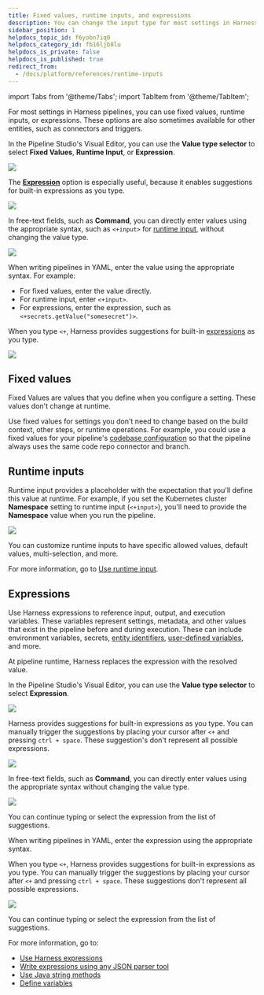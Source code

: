 ```yaml
---
title: Fixed values, runtime inputs, and expressions
description: You can change the input type for most settings in Harness.
sidebar_position: 1
helpdocs_topic_id: f6yobn7iq0
helpdocs_category_id: fb16ljb8lu
helpdocs_is_private: false
helpdocs_is_published: true
redirect_from:
  - /docs/platform/references/runtime-inputs
---
```


import Tabs from '@theme/Tabs';
import TabItem from '@theme/TabItem';

For most settings in Harness pipelines, you can use fixed values, runtime inputs, or expressions. These options are also sometimes available for other entities, such as connectors and triggers.

<Tabs>
  <TabItem value="Visual" label="Visual">

In the Pipeline Studio's Visual Editor, you can use the **Value type selector** to select **Fixed Values**, **Runtime Input**, or **Expression**.

![](./static/runtime-inputs-03.png)

The **[Expression](#expressions)** option is especially useful, because it enables suggestions for built-in expressions as you type.

![](./static/runtime-inputs-10.png)

In free-text fields, such as **Command**, you can directly enter values using the appropriate syntax, such as `<+input>` for [runtime input](#runtime-inputs), without changing the value type.

![](./static/runtime-inputs-12.png)

</TabItem>
  <TabItem value="YAML" label="YAML" default>

When writing pipelines in YAML, enter the value using the appropriate syntax. For example:

* For fixed values, enter the value directly.
* For runtime input, enter `<+input>`.
* For expressions, enter the expression, such as `<+secrets.getValue("somesecret")>`.

When you type `<+`, Harness provides suggestions for built-in [expressions](#expressions) as you type.

![](./static/runtime-inputs-13.png)

</TabItem>
</Tabs>

## Fixed values

Fixed Values are values that you define when you configure a setting. These values don't change at runtime.

Use fixed values for settings you don't need to change based on the build context, other steps, or runtime operations. For example, you could use a fixed values for your pipeline's [codebase configuration](/docs/continuous-integration/use-ci/codebase-configuration/create-and-configure-a-codebase.md) so that the pipeline always uses the same code repo connector and branch.

## Runtime inputs

Runtime input provides a placeholder with the expectation that you'll define this value at runtime. For example, if you set the Kubernetes cluster **Namespace** setting to runtime input (`<+input>`), you'll need to provide the **Namespace** value when you run the pipeline.

![](./static/runtime-inputs-04.png)

You can customize runtime inputs to have specific allowed values, default values, multi-selection, and more.

For more information, go to [Use runtime input](./runtime-input-usage.md).

## Expressions

Use Harness expressions to reference input, output, and execution variables. These variables represent settings, metadata, and other values that exist in the pipeline before and during execution. These can include environment variables, secrets, [entity identifiers](/docs/platform/references/entity-identifier-reference.md), [user-defined variables](/docs/platform/variables-and-expressions/add-a-variable.md), and more.

At pipeline runtime, Harness replaces the expression with the resolved value.

<Tabs>
  <TabItem value="Visual" label="Visual">

In the Pipeline Studio's Visual Editor, you can use the **Value type selector** to select **Expression**.

![](./static/runtime-inputs-03.png)

Harness provides suggestions for built-in expressions as you type. You can manually trigger the suggestions by placing your cursor after `<+` and pressing `ctrl + space`. These suggestion's don't represent all possible expressions.

![](./static/runtime-inputs-10.png)

In free-text fields, such as **Command**, you can directly enter values using the appropriate syntax without changing the value type.

![](./static/runtime-inputs-12.png)

You can continue typing or select the expression from the list of suggestions.

</TabItem>
  <TabItem value="YAML" label="YAML" default>

When writing pipelines in YAML, enter the expression using the appropriate syntax.

When you type `<+`, Harness provides suggestions for built-in expressions as you type. You can manually trigger the suggestions by placing your cursor after `<+` and pressing `ctrl + space`. These suggestions don't represent all possible expressions.

![](./static/runtime-inputs-13.png)

You can continue typing or select the expression from the list of suggestions.

</TabItem>
</Tabs>

For more information, go to:

* [Use Harness expressions](../variables-and-expressions/harness-variables.md)
* [Write expressions using any JSON parser tool](./expression-v2.md)
* [Use Java string methods](./expressions-java-methods.md)
* [Define variables](./add-a-variable.md)
